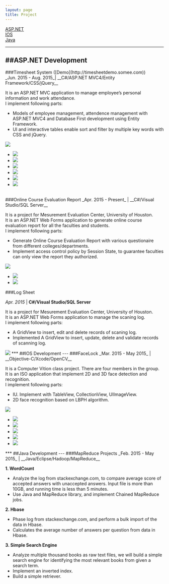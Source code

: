 ```yaml
---
layout: page
title: Project
---
```


[ASP.NET](#ASPNET)<br>
[IOS](#IOS)<br>
[Java](#Java)
<span id="ASPNET">
***
##ASP.NET Development
---
</span>

<span id="Timesheet">
###Timesheet System ([Demo](http://timesheetdemo.somee.com))<br>
_Jun. 2015 - Aug. 2015_| __C#/ASP.NET MVC4/Entity Framework/CSS/jQuery__

It is an ASP.NET MVC application to manage employee’s personal information and work attendance. <br>
I implement following parts:

- Models of employee management, attendence management with ASP.NET MVC4 and Database First development using Entity Framework.
- UI and interactive tables enable sort and filter by multiple key words with CSS and jQuery.

<img src="image/Timesheet1.jpg" id="mainImg1" class="mainImgStyle">
<div id="div1" onclick="changeImg(event,'mainImg1')" class="imgStyle">
	<ul class="imgStyle"> 
	   	<li class="imgStyle"><img src="image/Timesheet1.jpg"/></li>
	    <li class="imgStyle"><img src="image/Timesheet2.jpg"/></li>
	   	<li class="imgStyle"><img src="image/Timesheet3.jpg"/></li>
	    <li class="imgStyle"><img src="image/Timesheet4.jpg"/></li>
	    <li class="imgStyle"><img src="image/Timesheet5.jpg"/></li>
	    <li class="imgStyle"><img src="image/Timesheet6.jpg"/></li>
	</ul>
</div>
</span>
<br>

<span id="EvalRpt">
###Online Course Evaluation Report
_Apr. 2015 - Present_ | __C#/Visual Studio/SQL Server__

It is a project for Mesurement Evaluation Center, University of Houston.<br>
It is an ASP.NET Web Forms application to generate online course evaluation report for all the faculties and students.<br>
I implement following parts:

- Generate Online Course Evaluation Report with various questionaire from different colleges/departments.
- Implement access control policy by Session State, to guarantee faculties can only view the report they authorized.

<img src="image/eReport1.jpg" id="mainImg2" class="mainImgStyle">
<div id="div2" onclick="changeImg(event, 'mainImg2' )" class="imgStyle">
	<ul class="imgStyle"> 
	   	<li class="imgStyle"><img src="image/eReport1.jpg"/></li>
	    <li class="imgStyle"><img src="image/eReport2.jpg"  /></li>
	</ul>
</div>
</span>

<span id="LogSheet">
###Log Sheet

_Apr. 2015_ | __C#/Visual Studio/SQL Server__

It is a project for Mesurement Evaluation Center, University of Houston.<br>
It is an ASP.NET Web Forms application to manage the scaning log.<br>
I implement following parts:

- A GridView to insert, edit and delete records of scaning log.
- Implemented A GridView to insert, update, delete and validate records of scanning log. 

<img src="image/logsheet.jpg" id="mainImg3" class="mainImgStyle">

</span>

<span id="IOS">
***
##IOS Development
---
</span>
###FaceLock
_Mar. 2015 - May 2015_ | __Objective-C/Xcode/OpenCV__

It is a Computer Vition class project. There are four members in the group.<br>
It is an ISO application that implement 2D and 3D face detection and recognition. <br>
I implement following parts:

- IU. Implement with TableView, CollectionView, UIImageView.
- 2D face recognition based on LBPH algorithm.

<img src="image/FaceLock1.jpg" id="mainImg4" class="mainImgStyle">
<div id="div1" onclick="changeImg(event,'mainImg4')" class="imgStyle">
	<ul class="imgStyle"> 
	   	<li class="imgStyle"><img src="image/FaceLock1.jpg"/></li>
	    <li class="imgStyle"><img src="image/FaceLock2.jpg"/></li>
	   	<li class="imgStyle"><img src="image/FaceLock3.jpg"/></li>
	    <li class="imgStyle"><img src="image/FaceLock4.jpg"/></li>
	    <li class="imgStyle"><img src="image/FaceLock5.jpg"/></li>
	</ul>
</div>

<span id="Java">
***
##Java Development
---
</span>
###MapReduce Projects
_Feb. 2015 - May 2015_ | __Java/Eclipse/Hadoop/MapReduce__<br>

__1. WordCount__

- Analyze the log from stackexchange.com, to compare average score of accepted answers with unaccepted answers. Input file is more than 10GB, and running time is less than 5 minutes.
-	Use Java and MapReduce library, and implement Chained MapReduce jobs.

__2. Hbase__

- Phase log from stackexchange.com, and perform a bulk import of the data in Hbase.
- Calculates the average number of answers per question from data in Hbase.

__3. Simple Search Engine__

- Analyze multiple thousand books as raw text files, we will build a simple search engine for identifying the most relevant books from given a search term. 
- Implement an inverted index.
- Build a simple retriever.



<script type="text/javascript">
	function changeImg(event, mainimg)
	{
		event = event || window.event;
		var targetElement = event.target || event.srcElement;
		document.getElementById(mainimg).src = targetElement.getAttribute("src");
	}
</script>
